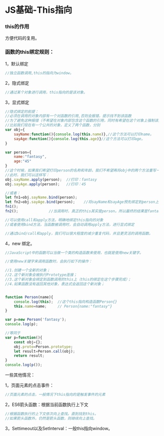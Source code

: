 # JS基础-This指向

### this的作用

方便代码的复用。



### 函数的this绑定规则：

1，默认绑定

```javascript
//独立函数调用,this的指向为window。
```



2，隐式绑定

```javascript
//通过某个对象进行调用，this指向的是该对象。
```



3，显式绑定

```javascript
//隐式绑定的前提：
//必须在调用的对象内部有一个对函数的引用,否则会报错，提示找不到该函数
//为了避免这种报错（不希望在对象内部包含这个函数的引用，同时有希望在这个对象上强制该方法调用）
//比如我们现在有一个公共的对象，定义了两个函数，分别
var obj={
    sayName:function(){console.log(this.name)},//这个方法可以打印name。
    sayAge:function(){console.log(this.age)}//这个方法可以打印age。
}

var person={
    name:"fantasy",
    age:"45"
}
//这个时候，如果我们希望打印person的名称和年龄。我们不希望再将obj中的两个方法重写一遍。
//此时，我们可以这样写：
obj.sayName.apply(person);	//打印：fantasy
obj.sayAge.apply(person);	//打印：45

//或者：
let fn1=obj.sayName.bind(person);	
let fn2=obj.sayAge.bind(person);	//将sayName和sayAge预先绑定到person上。
fn1();
fn2();				//当调用时，真正的this其实是person。所以最终的结果是fantasy和45

//可以使用call和apply方法，明确地绑定this指向的对象
//或者使用bind方法，当函数被调用时，会自动调用apply方法，进行显式绑定

//通过bind/call和apply，我们可以很大程度的减少重复代码，并且更灵活的调用函数。
```



4，new 绑定。

```javascript
//JavaScript中的函数可以当做一个类的构造函数来使用，也就是使用new关键字。

//使用new关键字来调用函数时，会执行如下的操作：

//1.创建一个全新的对象；
//2.这个新对象会被执行Prototype连接；
//3.这个新对象会绑定到函数调用的this上（this的绑定在这个步骤完成）；
//4.如果函数没有返回其他对象，表达式会返回这个新对象；


function Person(name){
    console.log(this);	//这个this指向构造函数Person{}
    this.name=name;		// Person{name:"fantasy"}
}

var p=new Person('fantasy');
console.log(p);

//等同于
var p=function(){
    const obj={};
    obj.proto=Person.prototype;
    let result=Person.call(obj);
    return result;
}
console.log(p());
```



一些其他情况：

1，页面元素的点击事件：

```javascript
//页面元素的点击，一般情况下this指向的是触发事件的元素
```



2，ES6箭头函数：根据当前函数执行上下文

```javascript
//根据函数执行的上下文依次向上查找。直到找到this。
//如果箭头函数外，仍然是箭头函数，则继续向上查找。
```



3，Settimeout以及SetInterval：一般this指向window。